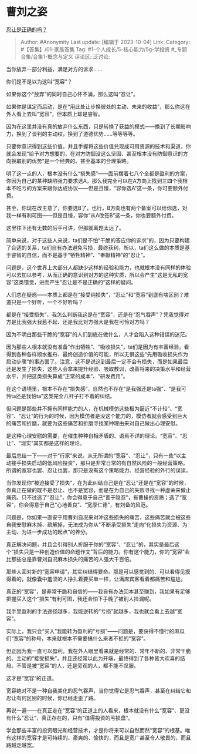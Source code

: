# 曹刘之姿
[忍让是正确的吗？](https://www.zhihu.com/question/528758518/answer/3235884713)

> Author: #Anonymity
> Last update: [编辑于 2023-10-04]
> Link:
> Category: #【答集】/01-家族答集
> Tag: #1-个人成长/5-核心能力/5g-学投资 #_专题合集/合集1-概念与定义 
> 评论区:
> 泛讨论:

当你放弃一部分利益，满足对方的诉求……

你们是不是以为这叫“宽容”？

如果你这个“放弃”的同时自己心怀不满，那么这叫“忍让”。

如果你是谋定而后动，是在“用此处让步换彼处的主动、未来的收益”，那么你这在外人看上去叫“宽容”，但本质上却是睿智。

因为在这里并没有真的放弃什么东西，只是转换了获益的模式——换到了长期影响力，换到了谈判的主动权，换到了道德优势……等等等等。

只要你意识得到这些价值，并且手握将这些价值兑现成可用资源的技术和渠道，你就会发现“给予对方想要的，在对方防御没这么坚固、甚至根本没有防御意识的方向换取别的优势”是一个经典的、甚至基本的合理策略。

明了这一点的人，根本没有什么“损失感”——面前摆着七八个全都是盈利的方案，你因为自己的某种缺陷强力要求选A，那么我完全可以在A方向上找到三四个我根本不吃亏的方案来跟你达成协议——但是且慢，“容你选A”这一条，你可要额外付费。

甚至，你现在改主意了，你要选B了，也行，B方向也有两个备案可以给你选，对我一样有利可图——但是且慢，容你“从A改签B”这一条，你也要额外付费。

这里往下还有无数的后手可讲，但那就离题太远了。

简单来说，对于这些人来说，ta们是不怕“干脆的答应你的诉求”的，因为只要构建了合适的关系，ta们自有办法避免亏损，最终获利，所以，ta们这么做的本质是基于睿智的自信，而不是基于“牺牲精神”、“奉献精神”的“忍让”。

问题是，这个世界上大部分人都缺少这样的经验和能力，也就根本没有同样的体验可以去加以参考，从而正确的意识到对方的这种实质，所以会产生“这是无私的宽容”这类错觉，进而产生“忍让是不是正确的“这样的疑问。

人们总在疑惑——本质上都是在“接受纯损失”，“忍让”和“宽容”到底有啥区别？难道只是一个好听，一个不好听吗？

都是在“接受损失”，我怎么判断我这是在“宽容”，还是在“忍气吞声”？凭我觉得对方是比我强大我惹不起、还是我比对方强大是我在可怜对方吗？

因为不明白那些干脆的“宽容”的人们到底在做什么，人才会陷入这种错误的迷茫。

因为那些人根本就没有准备“作出牺牲”、“吸收损失”，ta们是因为有丰富经验，看得到各种各样顺水推舟、最终创造价值的可能，所以无惧这些“先用吸收损失作为启动步骤”的事态罢了。注意，这不是说这到最后一定不会有损失，而是如果最后还是发生了损失，这些人会拿来提升经验、吸取教训，改善将来的决策水平和经营水平，并把这类损失算成“正常的成本”、“研发费用”。

在这个语境里，根本不存在“损失感”，自然也不存在“是我强还是ta强”、“是我可怜ta还是我怕ta”这类完全八杆子打不着的纠结。

但问题是那些并不拥有同样能力的人，在机械模仿这些极为逼近“不计较”、“宽容”、“忍让”的行为的时候，因为模仿者是没这个能力的，模仿者就会感受到巨大的痛苦和折磨，就要为这些痛苦和折磨寻找某种理由来对自己做出心理安慰。

是这种心理安慰的需要，在催生种种自相矛盾的、语焉不详的理论。“宽容”、“忍让”、“现实”其实都是这样的理论。

最后总结一下——对于“行家”来说，从无所谓的“宽容”、“忍让”，只有一些“以主动接手损失启动的低风险投资”，那只是非常日常的有自然风险的一般经营策略。所谓的宽容也罢、忍让也罢，那只是没有这个策略能力、经营经验的外行的误读。

当你发现你“被迫接受了损失”，在为此纠结自己是在“忍让”还是在“宽容”的时候，你真正在做的既不是忍让、也不是宽容，而是在为自己的失败寻找一种虚荣来做止痛药。只不过选了“忍让”，你会得意于自己“善于隐忍”，有曹操的资质；选了“宽容”，你会得意于自己“心地善良”、“宽厚仁德”，有刘备的风范。

问题是，你如果一直安于用曹刘自况来对冲这些损失的痛苦，这些痛苦就会被这些自我安慰麻木掉、疏解掉，无法成为你从“不断承受损失”走向“化损失为资源、为主动、为进一步成功的起点”的养分。

真正解决问题，并且会引得别人折服于你的“宽容”、“忍让”的，其实是最后这个“损失只是一种创造价值的命题作文”背后的能力。你有这个能力，你的“宽容”会比那些总是靠曹刘自况麻木损失的痛苦的人强大千百倍。

那些人面对新的“宽容申请”，其实纠结得要命。那是可以感觉到的、可以看得见摸得着的，就像囊中羞涩的人挣扎着要买单一样，让满席宾客看着都痛苦和尴尬。

真正的“宽容”，是非常干脆和自信的——我自有办法回本甚至赚到，我如果有足够把握买入这个“损失”有利可图，我还会怕下手晚了被别人捡漏呢。

我手里盈利的手法途径越多，我能逆转的“亏损”就越多，我也就会看上去越“宽容”。

实际上，我只会“买入”我能转为盈利的“亏损”——问题是，要获得不懂行的麻瓜们“宽容”的称号，本来就根本不需要搞什么来者不拒的“宽容”。

但正因为我一直可以盈利，我在外人眼里看来就是经常的、常年不断的、非常干脆的、主动的“接受损失”，并且还经常以此为开端，最终得到了各种皆大欢喜的结局。不管是被“宽容”的人，还是旁观的人，都不能不叹服。

这才是“宽容”的正道。

宽容绝对不是一种自我美化的忍气吞声，当你觉得它是忍气吞声，甚至在纠结它和忍让有何区别的时候，你已经走歪了路。

再说一遍——在真正走在“宽容”的正道上的人看来，根本就没有什么“宽容”、更没有什么“忍让”，真正存在的，只有“值得投资的亏损盘”。

学会那些丰富的投资眼光和经营技术，才是你将来可以自然而然“宽容”的根基。唯有这样的宽容才是可持续的、豪爽的、愉快的，而且是宽广甚至令人敬畏的，而且路越走越宽。
